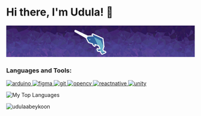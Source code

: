 #  Hi there, I'm Udula! 🐒

![Banner](tempbanner.png)


<h3 align="left">Languages and Tools:</h3>
<p align="left"> <a href="https://www.arduino.cc/" target="_blank" rel="noreferrer"> <img src="https://cdn.worldvectorlogo.com/logos/arduino-1.svg" alt="arduino" width="40" height="40"/> </a> <a href="https://www.figma.com/" target="_blank" rel="noreferrer"> <img src="https://www.vectorlogo.zone/logos/figma/figma-icon.svg" alt="figma" width="40" height="40"/> </a> <a href="https://git-scm.com/" target="_blank" rel="noreferrer"> <img src="https://www.vectorlogo.zone/logos/git-scm/git-scm-icon.svg" alt="git" width="40" height="40"/> </a> <a href="https://opencv.org/" target="_blank" rel="noreferrer"> <img src="https://www.vectorlogo.zone/logos/opencv/opencv-icon.svg" alt="opencv" width="40" height="40"/> </a> <a href="https://reactnative.dev/" target="_blank" rel="noreferrer"> <img src="https://reactnative.dev/img/header_logo.svg" alt="reactnative" width="40" height="40"/> </a> <a href="https://unity.com/" target="_blank" rel="noreferrer"> <img src="https://www.vectorlogo.zone/logos/unity3d/unity3d-icon.svg" alt="unity" width="40" height="40"/> </a> </p>

</div>
 <img alt="My Top Languages" src="https://github-readme-stats.vercel.app/api/top-langs?username=udulaabeykoon&langs_count=8&count_private=false&layout=compact&theme=react&hide_border=true&bg_color=0D1117" height="198px"/>

</p>
<p align="left"> <img src="https://komarev.com/ghpvc/?username=udulaabeykoon&label=Profile%20views&color=0e75b6&style=flat" alt="udulaabeykoon" /> </p>



